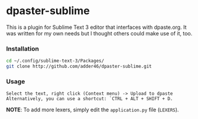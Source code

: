# dpaster-sublime

This is a plugin for Sublime Text 3 editor that interfaces with dpaste.org. It was written for my own needs but I thought others could make use of it, too.

### Installation

```sh
cd ~/.config/sublime-text-3/Packages/
git clone http://github.com/adder46/dpaster-sublime.git
```

### Usage

```
Select the text, right click (Context menu) -> Upload to dpaste
Alternatively, you can use a shortcut: `CTRL + ALT + SHIFT + D.
```

**NOTE**: To add more lexers, simply edit the `application.py` file (`LEXERS`).